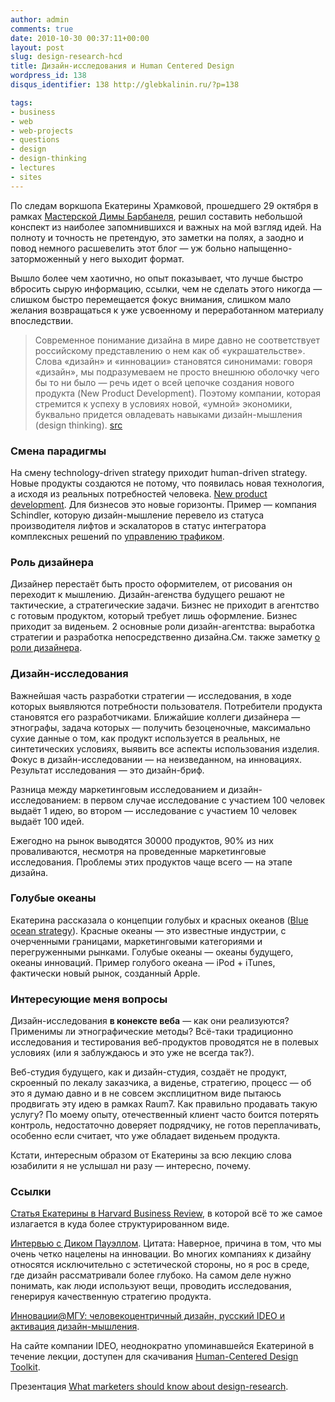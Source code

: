 ```yaml
---
author: admin
comments: true
date: 2010-10-30 00:37:11+00:00
layout: post
slug: design-research-hcd
title: Дизайн-исследования и Human Centered Design
wordpress_id: 138
disqus_identifier: 138 http://glebkalinin.ru/?p=138

tags:
- business
- web
- web-projects
- questions
- design
- design-thinking
- lectures
- sites
---
```


По следам воркшопа Екатерины Храмковой, прошедшего 29 октября в рамках [Мастерской Димы Барбанеля](http://masterskaya.dimabarbanel.com/ru/), решил составить небольшой конспект из наиболее запомнившихся и важных на мой взгляд идей. На полноту и точность не претендую, это заметки на полях, а заодно и повод немного расшевелить этот блог — уж больно напыщенно-заторможенный у него выходит формат.


Вышло более чем хаотично, но опыт показывает, что лучше быстро вбросить сырую информацию, ссылки, чем не сделать этого никогда — слишком быстро перемещается фокус внимания, слишком мало желания возвращаться к уже усвоенному и переработанном материалу впоследствии.


> Современное понимание дизайна в мире давно не соответствует российскому представлению о нем как об «украшательстве». Слова «дизайн» и «инновации» становятся синонимами: говоря «дизайн», мы подразумеваем не просто внешнюю оболочку чего бы то ни было — речь идет о всей цепочке создания нового продукта (New Product Development). Поэтому компании, которая стремится к успеху в условиях новой, «умной» экономики, буквально придется овладевать навыками дизайн-мышления (design thinking). [src](http://www.hbr-russia.ru/blogs/23/1231)


<!-- more -->


### Смена парадигмы


На смену technology-driven strategy приходит human-driven strategy. Новые продукты создаются не потому, что появилась новая технология, а исходя из реальных потребностей человека. [New product development](http://en.wikipedia.org/wiki/New_product_development). Для бизнесов это новые горизонты. Пример — компания Schindler, которую дизайн-мышление перевело из статуса производителя лифтов и эскалаторов в статус интегратора комплексных решений по [управлению трафиком](http://www.schindler.com/group-index/group-kg-tech/group-tech-tm.htm).


### Роль дизайнера


Дизайнер перестаёт быть просто оформителем, от рисования он переходит к мышлению. Дизайн-агенства будущего решают не тактические, а стратегические задачи. Бизнес не приходит в агентство с готовым продуктом, который требует лишь оформление. Бизнес приходит за виденьем. 2 основные роли дизайн-агентства: выработка стратегии и разработка непосредственно дизайна.См. также заметку [о роли дизайнера](http://glebkalinin.ru/role-of-designer/).


### Дизайн-исследования


Важнейшая часть разработки стратегии — исследования, в ходе которых выявляются потребности пользователя. Потребители продукта становятся его разработчиками. Ближайшие коллеги дизайнера — этнографы, задача которых — получить безоценочные, максимально сухие данные о том, как продукт используется в реальных, не синтетических условиях, выявить все аспекты использования изделия. Фокус в дизайн-исследовании — на неизведанном, на инновациях. Результат исследования — это дизайн-бриф.

Разница между маркетинговым исследованием и дизайн-исследованием: в первом случае исследование с участием 100 человек выдаёт 1 идею, во втором — исследование с участием 10 человек выдаёт 100 идей.

Ежегодно на рынок выводятся 30000 продуктов, 90% из них проваливаются, несмотря на проведенные маркетинговые исследования. Проблемы этих продуктов чаще всего — на этапе дизайна.


### Голубые океаны


Екатерина рассказала о концепции голубых и красных океанов ([Blue ocean strategy](http://www.blueoceanstrategy.com/?)). Красные океаны — это известные индустрии, с очерченными границами, маркетинговыми категориями и перегруженными рынками. Голубые океаны — океаны будущего, океаны инноваций. Пример голубого океана — iPod + iTunes, фактически новый рынок, созданный Apple.


### Интересующие меня вопросы


Дизайн-исследования **в конексте веба** — как они реализуются? Применимы ли этнографические методы? Всё-таки традиционно исследования и тестирования веб-продуктов проводятся не в полевых условиях (или я заблуждаюсь и это уже не всегда так?).

Веб-студия будущего, как и дизайн-студия, создаёт не продукт, скроенный по лекалу заказчика, а виденье, стратегию, процесс — об это я думаю давно и в не совсем эксплицитном виде пытаюсь продвигать эту идею в рамках Raum7. Как правильно продавать такую услугу? По моему опыту, отечественный клиент часто боится потерять контроль, недостаточно доверяет подрядчику, не готов переплачивать, особенно если считает, что уже обладает виденьем продукта.

Кстати, интересным образом от Екатерины за всю лекцию слова юзабилити я не услышал ни разу — интересно, почему.


### Ссылки


[Статья Екатерины в Harvard Business Review](http://www.hbr-russia.ru/blogs/23/1231), в которой всё то же самое излагается в куда более структурированном виде.

[Интервью с Диком Пауэллом](http://www.designet.ru/context/interview/?id=3451). Цитата:
Наверное, причина в том, что мы очень четко нацелены на инновации. Во многих компаниях к дизайну относятся исключительно с эстетической стороны, но я рос в среде, где дизайн рассматривали более глубоко. На самом деле нужно понимать, как люди используют вещи, проводить исследования, генерируя качественную стратегию продукта.

[Инновации@МГУ: человекоцентричный дизайн, русский IDEO и активация дизайн-мышления](http://ru.intel.com/galaxy/forum/index.php?automodule=blog&blogid=481&showentry=3845).

На сайте компании IDEO, неоднократно упоминавшейся Екатериной в течение лекции, доступен для скачивания [Human-Centered Design Toolkit](http://www.ideo.com/work/human-centered-design-toolkit/).

Презентация [What marketers should know about design-research](http://www.slideshare.net/Lumiknows/what-marketers-should-know-about-design-research).
